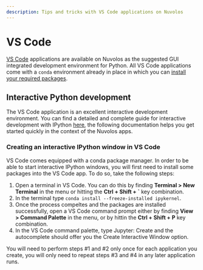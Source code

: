 ```yaml
---
description: Tips and tricks with VS Code applications on Nuvolos
---
```


# VS Code

[VS Code](https://code.visualstudio.com) applications are available on Nuvolos as the suggested GUI integrated development environment for Python. All VS Code applications come with a `conda` environment already in place in which you can [install your required packages](install-a-software-package.md#the-conda-environment).

## Interactive Python development

The VS Code application is an excellent interactive development environment. You can find a detailed and complete guide for interactive development with IPython [here](https://code.visualstudio.com/docs/python/jupyter-support-py), the following documentation helps you get started quickly in the context of the Nuvolos apps.

### Creating an interactive IPython window in VS Code

VS Code comes equipped with a conda package manager. In order to be able to start interactive IPython windows, you will first need to install some packages into the VS Code app. To do so, take the following steps:

1. Open a terminal in VS Code. You can do this by finding **Terminal &gt; New Terminal** in the menu or hitting the **Ctrl + Shift + \`** key combination.
2. In the terminal type `conda install --freeze-installed ipykernel`.
3. Once the process compeltes and the packages are installed successfully, open a VS Code command prompt either by finding **View &gt; Command Palette** in the menu, or by hittin the **Ctrl + Shift + P** key combination.
4. In the VS Code command palette, type Jupyter: Create and the autocomplete should offer you the Create Interactive Window option.

You will need to perform steps \#1 and \#2 only once for each application you create, you will only need to repeat steps \#3 and \#4 in any later application runs.

